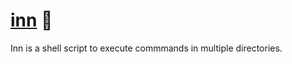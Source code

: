 # [inn] 🍺

Inn is a shell script to execute commmands in multiple directories.

[inn]: https://crates.io/crates/innkeeper

